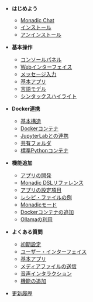 - **はじめよう**

    - [Monadic Chat](/ja/README.md)
    - [インストール](/ja/installation.md)
    - [アンインストール](/ja/uninstallation.md)

- **基本操作**

    - [コンソールパネル](/ja/console-panel.md)
    - [Webインターフェイス](/ja/web-interface.md)
    - [メッセージ入力](/ja/message-input.md)
    - [基本アプリ](/ja/basic-apps.md)
    - [言語モデル](/ja/language-models.md)
    - [シンタックスハイライト](/ja/syntax-highlighting.md)

- **Docker連携**
    - [基本構造](/ja/basic-architecture.md)
    - [Dockerコンテナ](/ja/docker-access.md)
    - [JupyterLabとの連携](/ja/jupyterlab.md)
    - [共有フォルダ](/ja/shared-folder.md)
    - [標準Pythonコンテナ](/ja/python-container.md)

- **機能追加**

    - [アプリの開発](/ja/develop_apps.md)
    - [Monadic DSLリファレンス](/ja/monadic_dsl.md)
    - [アプリの設定項目](/ja/setting-items.md)
    - [レシピ・ファイルの例](/ja/recipe-examples.md)
    - [Monadicモード](/ja/monadic-mode.md)
    - [Dockerコンテナの追加](/ja/adding-containers.md)
    - [Ollamaの利用](/ja/ollama.md)

- **よくある質問**
    - [初期設定](/ja/faq-settings.md)
    - [ユーザー・インターフェイス](/ja/faq-user-interface.md)
    - [基本アプリ](/ja/faq-basic-apps.md)
    - [メディアファイルの送信](/ja/faq-media-files.md)
    - [音声インタラクション](/ja/faq-voice-interaction.md)
    - [機能の追加](/ja/faq-extra-features.md)

- [更新履歴](/ja/changelog.md)

